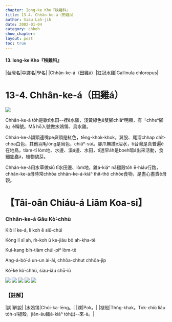 ```yaml
---
chapter: Iong-ke Kho『秧雞科』
title: 13-4. Chhân-ke-á（田雞á）
author: Siau Lah-jih
date: 2002-01-04
category: chheh
show_chapter: 
layout: post
toc: true
---
```


#### 13. Iong-ke Kho『秧雞科』

|台灣名|中譯名|學名|
|Chhân-ke-á（田雞á）|紅冠水雞|Gallinula chloropus|


# 13-4. Chhân-ke-á（田雞á）


![](../too5/13/13-4-1.Chhân-ke-á.jpg)


Chhân-ke-á to̍h是歇tī水田--裡ê水雞，淺黃綠色ê雙腳chiâⁿ明顯，有「chheⁿ腳á」ê稱號。Mā hō͘人號做水鵁鴒、烏水雞。

Chhân-ke-á額頭連嘴pe鼻頭是紅色，tēng-khok-khok，翼股、尾溜chhap chi̍t-chōa白色，其他羽毛lóng是烏色，chiâⁿ-súi。腳爪無蹼ē泅水，tī台灣是真普遍ê在地鳥，tiàm-tī lòm地、水邊、溪á邊、水田，tī透早a̍h是boeh暗á出來活動，食細隻蟲á，植物幼芽。

Chhân-ke-á用水草做siū tī水田邊、lòm地，雞á-kiáⁿ nā褪殼to̍h ē-hiáu行路，chhân-ke-á母時常chhōa chhân-ke-á-kiáⁿ thit-thô chhōe食物，是盡心盡責ê母親。



# 【Tâi-oân Chiáu-á Liām Koa-si】

### **Chhân-ke-á Gâu Kò͘-chhù**


Kiò lí ke-á, lí koh ē siû-chúi

Kóng lí sī ah, m̄-koh ū ke-jiáu bô ah-kha-tê

Kui-kang bih-tiàm chúi-piⁿ lòm-tē

Ang-á-bó͘-á un-un ài-ài, chhōa-chhut chhōa-ji̍p

Kò͘-ke kò͘-chhù, siau-iâu chū-iû


![](../too5/13/13-4-2.Chhân-ke-á.jpg)
![](../too5/13/13-4-3.Chhân-ke-á.jpg)
![](../too5/13/13-4-4.Chhân-ke-á.jpg)
![](../too5/13/13-4-5.Chhân-ke-á.jpg)
![](../too5/13/13-4-6.Chhân-ke-á.jpg)


### 【註解】

|詞|解說|
|水鵁鴒|Chúi-ka-lēng。|
|蹼|Pok。|
|褪殼|Thǹg-khak。Tok-chiù liáu to̍h-sī褪殼，jiân-āu雞á-kiáⁿ to̍h出--來-à。|



